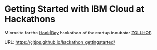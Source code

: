 # Getting Started with IBM Cloud at Hackathons

Microsite for the [Hack|Bay](https://www.hackbay.de/) hackathon of the startup incubator [ZOLLHOF](https://www.zollhof.de/).

URL: https://gitjps.github.io/hackathon_gettingstarted/
